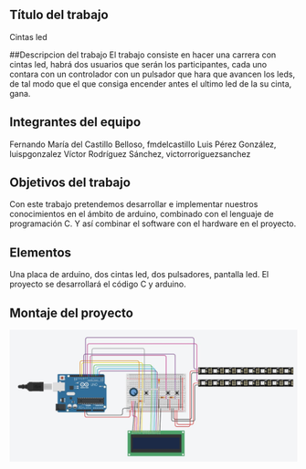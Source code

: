 ## Título del trabajo
Cintas led

##Descripcion del trabajo
El trabajo consiste en hacer una carrera con cintas led, habrá dos usuarios que serán los participantes, cada uno contara con un controlador con un pulsador que hara que avancen los leds, de tal modo que el que consiga encender antes el ultimo led de la su cinta, gana.

## Integrantes del equipo
Fernando María del Castillo Belloso, fmdelcastillo
Luis Pérez González, luispgonzalez
Víctor Rodríguez Sánchez, victorroriguezsanchez

## Objetivos del trabajo
Con este trabajo pretendemos desarrollar e implementar nuestros conocimientos en el ámbito de arduino, combinado con el lenguaje de programación C. Y así combinar el software con el hardware en el proyecto.

## Elementos
Una placa de arduino, dos cintas led, dos pulsadores, pantalla led. El proyecto se desarrollará el código C y arduino.

## Montaje del proyecto

![](https://github.com/aigora/twA109_1920-cintas-led/blob/master/Images/Montaje%20de%20la%20carrera%20con%20cintas%20led.JPG)


